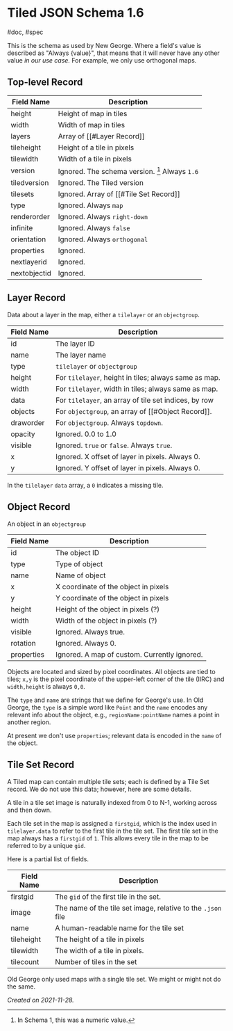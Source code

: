 # Tiled JSON Schema 1.6
#doc, #spec

This is the schema as used by New George.  Where a field's value is described as "Always {value}", that means that it will never have any other value _in our use case._  For example, we only use orthogonal maps.

## Top-level Record

Field Name   | Description
------------ | ------------
height       | Height of map in tiles
width        | Width of map in tiles
layers       | Array of [[#Layer Record]]
tileheight   | Height of a tile in pixels
tilewidth    | Width of a tile in pixels
version      | Ignored. The schema version. [^1] Always `1.6`
tiledversion | Ignored. The Tiled version
tilesets     | Ignored. Array of [[#Tile Set Record]]
type         | Ignored. Always `map`
renderorder  | Ignored. Always `right-down`
infinite     | Ignored. Always `false`
orientation  | Ignored.  Always `orthogonal`
properties   | Ignored.
nextlayerid  | Ignored.
nextobjectid | Ignored.

[^1]: In Schema 1, this was a numeric value.

## Layer Record

Data about a layer in the map, either a `tilelayer` or an `objectgroup`.

Field Name  | Description
----------- | ------------
id          | The layer ID
name        | The layer name
type        | `tilelayer` or `objectgroup`
height      | For `tilelayer`, height in tiles; always same as map.
width       | For `tilelayer`, width in tiles; always same as map.
data        | For `tilelayer`, an array of tile set indices, by row
objects     | For `objectgroup`, an array of [[#Object Record]].
draworder   | For `objectgroup`.  Always `topdown`.
opacity     | Ignored. 0.0 to 1.0
visible     | Ignored. `true` or `false`.  Always `true`.
x           | Ignored. X offset of layer in pixels.  Always 0.
y           | Ignored. Y offset of layer in pixels.  Always 0.

In the `tilelayer` `data` array, a `0` indicates a missing tile.

## Object Record

An object in an `objectgroup`

Field Name  | Description
----------- | ------------
id          | The object ID
type        | Type of object
name        | Name of object
x           | X coordinate of the object in pixels
y           | Y coordinate of the object in pixels
height      | Height of the object in pixels (?)
width       | Width of the object in pixels (?)
visible     | Ignored. Always true.
rotation    | Ignored.  Always 0.
properties  | Ignored. A map of custom.  Currently ignored.

Objects are located and sized by pixel coordinates.  All objects are tied to tiles; `x,y` is the pixel coordinate of the upper-left corner of the tile (IIRC) and `width,height` is always `0,0`.

The `type` and `name` are strings that we define for George's use.  In Old George, the `type` is a simple word like `Point` and the `name` encodes any relevant info about the object, e.g., `regionName:pointName` names a point in another region.

At present we don't use `properties`; relevant data is encoded in the `name` of the object.

## Tile Set Record

A Tiled map can contain multiple tile sets; each is defined by a Tile Set record.  We do not use this data; however, here are some details.

A tile in a tile set image is naturally indexed from 0 to N-1, working across and then down.

Each tile set in the map is assigned a `firstgid`, which is the index used in `tilelayer.data` to refer to the first tile in the tile set.  The first tile set in the map always has a `firstgid` of `1`.  This allows every tile in the map to be referred to by a unique `gid`.  

Here is a partial list of fields.

Field Name  | Description
----------- | ------------
firstgid    | The `gid` of the first tile in the set.
image       | The name of the tile set image, relative to the `.json` file
name        | A human-readable name for the tile set
tileheight  | The height of a tile in pixels
tilewidth   | The width of a tile in pixels.
tilecount   | Number of tiles in the set

Old George only used maps with a single tile set.  We might or might not do the same.

_Created on 2021-11-28._
